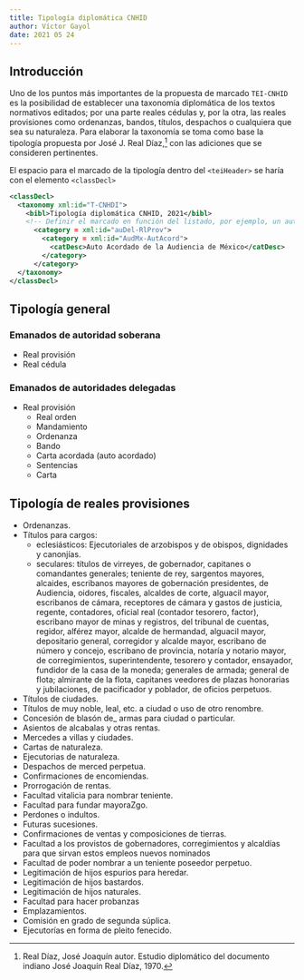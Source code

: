 ```yaml
---
title: Tipología diplomática CNHID
author: Víctor Gayol
date: 2021 05 24
---
```


## Introducción

Uno de los puntos más importantes de la propuesta de marcado `TEI-CNHID` es la posibilidad de establecer una taxonomía diplomática de los textos normativos editados; por una parte reales cédulas y, por la otra, las reales provisiones como ordenanzas, bandos, títulos, despachos o cualquiera que sea su naturaleza. Para elaborar la taxonomía se toma como base la tipología propuesta por José J. Real Díaz,[^1] con las adiciones que se consideren pertinentes.

El espacio para el marcado de la tipología dentro del `<teiHeader>` se haría con el elemento `<classDecl>`

```xml
<classDecl>
  <taxonomy xml:id="T-CNHDI">
    <bibl>Tipología diplomática CNHID, 2021</bibl>
    <!-- Definir el marcado en función del listado, por ejemplo, un auto acordado de la Audiencia de México -->
      <category = xml:id="auDel-RlProv">
        <category = xml:id="AudMx-AutAcord">
          <catDesc>Auto Acordado de la Audiencia de México</catDesc>
        </category>
      </category>
  </taxonomy>  
</classDecl>
```

## Tipología general

### Emanados de autoridad soberana

* Real provisión
* Real cédula

### Emanados de autoridades delegadas

* Real provisión
  * Real orden
  * Mandamiento
  * Ordenanza
  * Bando
  * Carta acordada (auto acordado)
  * Sentencias
  * Carta  

## Tipología de reales provisiones

* Ordenanzas.
* Títulos para cargos:
  - eclesiásticos: Ejecutoriales de arzobispos y de obispos, dignidades y canonjías.
  - seculares: títulos de virreyes, de gobernador, capitanes o comandantes generales; teniente de rey, sargentos mayores, alcaides, escribanos mayores de gobernación presidentes, de Audiencia, oidores, fiscales, alcaldes de corte, alguacil mayor, escribanos de cámara, receptores de cámara y gastos de justicia, regente, contadores, oficial real (contador tesorero, factor), escribano mayor de minas y registros, del tribunal de cuentas, regidor, alférez mayor, alcalde de hermandad, alguacil mayor, depositario general, corregidor y alcalde mayor, escribano de número y concejo, escribano de provincia, notaría y notario mayor, de corregimientos, superintendente, tesorero y contador, ensayador, fundidor de la casa de la moneda; generales de armada; general de flota; almirante de la flota, capitanes veedores de plazas honorarias y jubilaciones, de pacificador y poblador, de oficios perpetuos.
* Títulos de ciudades.
* Títulos de muy noble, leal, etc. a ciudad o uso de otro renombre.
* Concesión de blasón de_ armas para ciudad o particular.
* Asientos de alcabalas y otras rentas.
* Mercedes a villas y ciudades.
* Cartas de naturaleza.
* Ejecutorias de naturaleza.
* Despachos de merced perpetua.
* Confirmaciones de encomiendas.
* Prorrogación de rentas.
* Facultad vitalicia para nombrar teniente.
* Facultad para fundar mayoraZgo.
* Perdones o indultos.
* Futuras sucesiones.
* Confirmaciones de ventas y composiciones de tierras.
* Facultad a los provistos de gobernadores, corregimientos y alcaldías para que sirvan estos empleos nuevos nominados
* Facultad de poder nombrar a un teniente poseedor perpetuo.
* Legitimación de hijos espurios para heredar.
* Legitimación de hijos bastardos.
* Legitimación de hijos naturales.
* Facultad para hacer probanzas
* Emplazamientos.
* Comisión en grado de segunda súplica.
* Ejecutorías en forma de pleito fenecido.


[^1]: Real Díaz, José Joaquín autor. Estudio diplomático del documento indiano José Joaquín Real Díaz, 1970.

